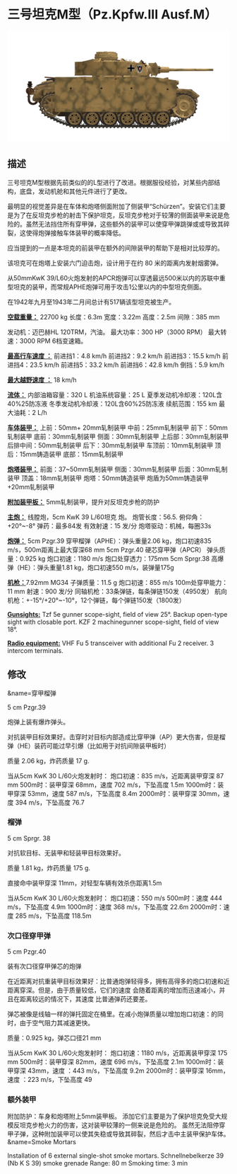 # 三号坦克M型（Pz.Kpfw.III Ausf.M）

![_pziii-m](../images/_pziii-m.png)

## 描述

三号坦克M型根据先前类似的的L型进行了改进。根据服役经验，对某些内部结构，底盘，发动机舱和其他元件进行了更改。

最明显的视觉差异是在车体和炮塔侧面附加了侧装甲“Schürzen”。安装它们主要是为了在反坦克步枪的射击下保护坦克，反坦克步枪对于较薄的侧面装甲来说是危险的。虽然无法挡住所有穿甲弹，这些额外的装甲可以使穿甲弹跳弹或或导致其碎裂，这使得炮弹接触车体装甲的概率降低。

应当提到的一点是本坦克的前装甲在额外的间隙装甲的帮助下是相对比较厚的。

该坦克可在炮塔上安装六门迫击炮，设计用于在约 80 米的距离内发射烟雾弹。

从50mmKwK 39/L60火炮发射的APCR炮弹可以穿透最远500米以内的苏联中重型坦克的装甲，而常规APHE炮弹可用于攻击1公里以内的中型坦克侧面。

在1942年九月至1943年二月间总计有517辆该型坦克被生产。

<b><u>空载重量：</u></b> 22700 kg
长度：6.3m
宽度：3.22m
高度：2.5m
间隙：385 mm

发动机：迈巴赫HL 120TRM，汽油。
最大功率：300 HP（3000 RPM）
最大转速：3000 RPM
6档变速箱。

<b><u>最高行车速度 ：</u></b>
前进挡1：4.8 km/h
前进挡2：9.2 km/h
前进挡3：15.5 km/h
前进挡4：23.5 km/h
前进挡5：33.2 km/h
前进挡6：42.8 km/h
倒挡：5.9 km/h

<b><u>最大越野速度 ：</u></b> 18 km/h

<b><u>流体：</u></b>
内部油箱容量：320 L
机油系统容量：25 L
夏季发动机冷却液：120L含40%25防冻液
冬季发动机冷却液：120L含60%25防冻液
续航范围：155 km
最大油耗：2 L/h

<b><u>车体装甲：</u></b>
上前：50mm+ 20mm轧制装甲
中前：25mm轧制装甲
前下：50mm轧制装甲
底前：30mm轧制装甲
侧面：30mm轧制装甲
上后部：30mm轧制装甲
后排中间：50mm轧制装甲
后下：30mm轧制装甲
车顶前：10mm轧制装甲
顶后：15mm铸造装甲
底部：15mm轧制装甲

<b><u>炮塔装甲：</u></b>
前面：37~50mm轧制装甲
侧面：30mm轧制装甲
后面：30mm轧制装甲
顶盖：18mm轧制装甲
炮塔：50mm铸造装甲
炮盾为50mm铸造装甲+20mm轧制装甲

<b><u>附加装甲板：</u></b>
5mm轧制装甲，提升对反坦克步枪的防护

<b><u>主炮：</u></b> 线膛炮，5cm KwK 39 L/60坦克 炮。
炮管长度：56.5.
俯仰角：+20°~-8°
弹药：最多84发
有效射速：15 发/分
炮塔驱动：机械，每圈33s

<b><u>炮弹：</u></b>
5cm Pzgr.39 穿甲榴弹（APHE）：弹头重量2.06 kg，炮口初速835 m/s，500m距离上最大穿深68 mm
5cm Pzgr.40 硬芯穿甲弹（APCR） 弹头质量：0.925 kg 炮口初速：1180 m/s 炮口处穿透力：175mm
5cm Sprgr.38 高爆弹（HE）：弹头重量1.81 kg，炮口初速550 m/s，装弹量175g

<b><u>机枪：</u></b>7.92mm MG34
子弹质量：11.5 g
炮口初速：855 m/s
100m处穿甲能力：11 mm
射速：900 发/分
同轴机枪：33条弹链，每条弹链150发（4950发）
航向机枪：+-15°/+20°~-10°，12个弹链，每个弹链150发（1800发）

<b><u>Gunsights:</u></b>
Tzf 5e gunner scope-sight, field of view 25°.
Backup open-type sight with closable port.
KZF 2 machinegunner scope-sight, field of view 18°.

<b><u>Radio equipment:</u></b>
VHF Fu 5 transceiver with additional Fu 2 receiver.
3 intercom terminals.


## 修改
&name=穿甲榴弹

5 cm Pzgr.39

炮弹上装有爆炸弹头。

对抗装甲目标效果好。击穿时对目标内部造成比穿甲弹（AP）更大伤害，但是榴弹（HE）装药可能过早引爆（比如用于对抗间隙装甲板时）

质量 2.06 kg，炸药质量 17 g.

当从5cm KwK 30 L/60火炮发射时：
炮口初速：835 m/s，近距离装甲穿深 87 mm
500m时：装甲穿深 68mm，速度 702 m/s，下坠高度 1.5m
1000m时：装甲穿深 53mm，速度 587 m/s，下坠高度 8.4m
2000m时：装甲穿深 30mm，速度 394 m/s，下坠高度 76.7
### 榴弹

5 cm Sprgr. 38

对抗软目标、无装甲和轻装甲目标效果好。

质量 1.81 kg，炸药质量 175 g.

直接命中装甲穿深 11mm，对轻型车辆有效杀伤距离1.5m

当从5cm KwK 30 L/60火炮发射时：
炮口初速：550 m/s
500m时：速度 444 m/s，下坠高度 4.9m
1000m时：速度 368 m/s，下坠高度 22.6m
2000m时：速度 285 m/s，下坠高度 118.5m
### 次口径穿甲弹

5 cm Pzgr.40

装有次口径穿甲弹芯的炮弹

在近距离对抗重装甲目标效果好：比普通炮弹轻得多，拥有高得多的炮口初速和近距离穿深。但是，由于质量较低，它们的速度 会随着距离的增加而迅速减小，并且在距离较远的情况下，其速度 比普通弹药还要差。

弹芯被像是线轴一样的弹托固定在桶里。在减小炮弹质量以增加炮口初速：的同时，由于空气阻力其减速更快。

质量：0.925 kg，弹芯口径21 mm

当从5cm KwK 30 L/60火炮发射时：
炮口初速：1180 m/s，近距离装甲穿深 175 mm
500m时：装甲穿深 82mm，速度 696 m/s，下坠高度 2.1m
1000m时：装甲穿深 43mm，速度 ：443 m/s，下坠高度 9.2m
2000m时：装甲穿深 16mm，速度 ：223 m/s，下坠高度 49
### 额外装甲

附加防护：车身和炮塔附上5mm装甲板。
添加它们主要是为了保护坦克免受大规模反坦克步枪火力的伤害，这对装甲较薄的一侧来说是危险的。
虽然无法阻停穿甲子弹，这种附加装甲可以使其失稳或导致其碎裂，然后才击中主装甲保护车体。
&name=Smoke Mortars

Installation of 6 external single-shot smoke mortars.
Schnellnebelkerze 39 (Nb K S 39) smoke grenade
Range: 80 m
Smoking time: 3 min